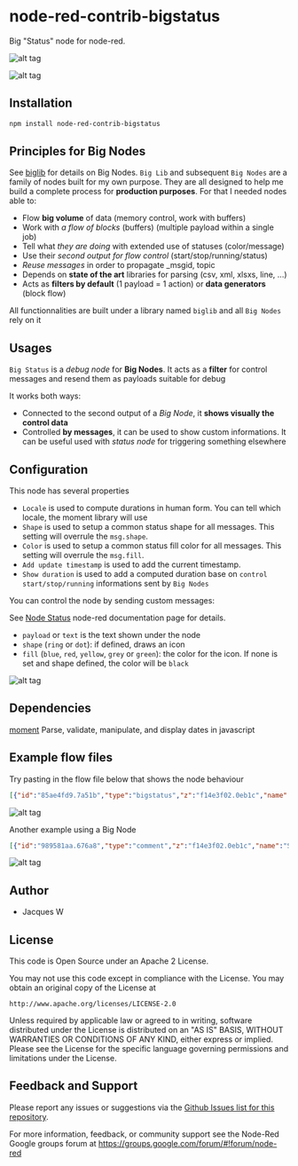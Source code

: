 # node-red-contrib-bigstatus

Big "Status" node for node-red. 

![alt tag](https://cloud.githubusercontent.com/assets/18165555/15453794/e55a9f96-2022-11e6-8060-3b64ba212d81.png)

![alt tag](https://cloud.githubusercontent.com/assets/18165555/15453796/e95c6bf6-2022-11e6-908a-50b90fbd86da.png)

## Installation
```bash
npm install node-red-contrib-bigstatus
```

## Principles for Big Nodes
 
See [biglib](https://www.npmjs.com/package/node-red-biglib) for details on Big Nodes.
`Big Lib` and subsequent `Big Nodes` are a family of nodes built for my own purpose. They are all designed to help me build a complete process for **production purposes**. For that I needed nodes able to:

* Flow **big volume** of data (memory control, work with buffers)
* Work with *a flow of blocks* (buffers) (multiple payload within a single job)
* Tell what *they are doing* with extended use of statuses (color/message)
* Use their *second output for flow control* (start/stop/running/status)
* *Reuse messages* in order to propagate _msgid, topic
* Depends on **state of the art** libraries for parsing (csv, xml, xlsxs, line, ...)
* Acts as **filters by default** (1 payload = 1 action) or **data generators** (block flow)

All functionnalities are built under a library named `biglib` and all `Big Nodes` rely on it

## Usages

`Big Status` is a *debug node* for **Big Nodes**. It acts as a **filter** for control messages and resend them as payloads suitable for debug

It works both ways:

* Connected to the second output of a *Big Node*, it **shows visually the control data**
* Controlled **by messages**, it can be used to show custom informations. It can be useful used with *status node* for triggering something elsewhere

## Configuration

This node has several properties

* `Locale` is used to compute durations in human form. You can tell which locale, the moment library will use
* `Shape` is used to setup a common status shape for all messages.  This setting will overrule the `msg.shape`.
* `Color` is used to setup a common status fill color for all messages.  This setting will overrule the `msg.fill`.
* `Add update timestamp` is used to add the current timestamp.
* `Show duration` is used to add a computed duration base on `control start/stop/running` informations sent by `Big Nodes`

You can control the node by sending custom messages:

See [Node Status](http://nodered.org/docs/creating-nodes/status) node-red documentation page for details.

* `payload` or `text` is the text shown under the node
* `shape` (`ring` or `dot`): if defined, draws an icon
* `fill` (`blue`, `red`, `yellow`, `grey` or `green`): the color for the icon. If none is set and shape defined, the color will be `black`

![alt tag](https://cloud.githubusercontent.com/assets/18165555/15453875/43bc8b32-2026-11e6-891c-6fd64e16c0a0.png)


## Dependencies

[moment](https://github.com/moment/moment) Parse, validate, manipulate, and display dates in javascript

## Example flow files

  Try pasting in the flow file below that shows the node behaviour 

```json
[{"id":"85ae4fd9.7a51b","type":"bigstatus","z":"f14e3f02.0eb1c","name":"final status","locale":"fr","show_duration":true,"x":470,"y":1160,"wires":[[]]},{"id":"1c132ddd.e3ecd2","type":"inject","z":"f14e3f02.0eb1c","name":"manual","topic":"","payload":"","payloadType":"date","repeat":"","crontab":"","once":false,"x":90,"y":1200,"wires":[["66f14cb0.990eb4"]]},{"id":"66f14cb0.990eb4","type":"function","z":"f14e3f02.0eb1c","name":"manual","func":"msg.control = { \"start\": msg.payload, \"end\": new Date(), \"state\": \"end\", \"message\": \"Le travail est fait en ... \" };\nreturn msg;","outputs":1,"noerr":0,"x":260,"y":1200,"wires":[["85ae4fd9.7a51b"]]},{"id":"29478e0f.d6b872","type":"inject","z":"f14e3f02.0eb1c","name":"reset","topic":"","payload":"","payloadType":"str","repeat":"","crontab":"","once":false,"x":90,"y":1160,"wires":[["85ae4fd9.7a51b"]]},{"id":"52c20565.ad3dfc","type":"bigstatus","z":"f14e3f02.0eb1c","name":"","locale":"","x":470,"y":1440,"wires":[["c7867de3.38798"]]},{"id":"b2230bc0.4ddcf8","type":"inject","z":"f14e3f02.0eb1c","name":"ok!","topic":"","payload":"Everything if fine!","payloadType":"str","repeat":"","crontab":"","once":false,"x":90,"y":1280,"wires":[["33ced4cb.cc312c"]]},{"id":"33ced4cb.cc312c","type":"function","z":"f14e3f02.0eb1c","name":"green dot","func":"msg = { shape: \"dot\", fill: \"green\", text: msg.payload }\nreturn msg;","outputs":1,"noerr":0,"x":260,"y":1280,"wires":[["52c20565.ad3dfc"]]},{"id":"c7867de3.38798","type":"debug","z":"f14e3f02.0eb1c","name":"text","active":true,"console":"false","complete":"payload","x":630,"y":1440,"wires":[]},{"id":"6dd4ca24.922b34","type":"inject","z":"f14e3f02.0eb1c","name":"warn!","topic":"","payload":"Beware, this is a warning!","payloadType":"str","repeat":"","crontab":"","once":false,"x":90,"y":1400,"wires":[["5ffc6fc7.a0039"]]},{"id":"5ffc6fc7.a0039","type":"function","z":"f14e3f02.0eb1c","name":"yellow !","func":"msg = { shape: \"ring\", fill: \"yellow\", text: msg.payload }\nreturn msg;","outputs":1,"noerr":0,"x":260,"y":1400,"wires":[["52c20565.ad3dfc"]]},{"id":"447f3aa6.bb80c4","type":"inject","z":"f14e3f02.0eb1c","name":"error!","topic":"","payload":"Something went wrong, oh damn!","payloadType":"str","repeat":"","crontab":"","once":false,"x":90,"y":1340,"wires":[["42faad24.bd0554"]]},{"id":"42faad24.bd0554","type":"function","z":"f14e3f02.0eb1c","name":"red ring","func":"msg = { shape: \"ring\", fill: \"red\", text: msg.payload }\nreturn msg;","outputs":1,"noerr":0,"x":260,"y":1340,"wires":[["52c20565.ad3dfc"]]},{"id":"364464d9.c9bb9c","type":"inject","z":"f14e3f02.0eb1c","name":"blue!","topic":"","payload":"I'm blue!","payloadType":"str","repeat":"","crontab":"","once":false,"x":90,"y":1480,"wires":[["4dd3bd6f.b22c44"]]},{"id":"fba5ceac.045a3","type":"inject","z":"f14e3f02.0eb1c","name":"grey!","topic":"","payload":"I'm grey!","payloadType":"str","repeat":"","crontab":"","once":false,"x":90,"y":1540,"wires":[["67e5971c.981a68"]]},{"id":"4dd3bd6f.b22c44","type":"function","z":"f14e3f02.0eb1c","name":"blue ring","func":"msg = { shape: \"ring\", fill: \"blue\", text: msg.payload }\nreturn msg;","outputs":1,"noerr":0,"x":260,"y":1480,"wires":[["52c20565.ad3dfc"]]},{"id":"67e5971c.981a68","type":"function","z":"f14e3f02.0eb1c","name":"grey ring","func":"msg = { shape: \"ring\", fill: \"grey\", text: msg.payload }\nreturn msg;","outputs":1,"noerr":0,"x":260,"y":1540,"wires":[["52c20565.ad3dfc"]]},{"id":"57cf2558.a830dc","type":"comment","z":"f14e3f02.0eb1c","name":"Big Status sample","info":"","x":120,"y":1120,"wires":[]},{"id":"be20898b.41df78","type":"inject","z":"f14e3f02.0eb1c","name":"Black","topic":"","payload":"Black!","payloadType":"str","repeat":"","crontab":"","once":false,"x":90,"y":1600,"wires":[["931d9e22.6ce26"]]},{"id":"931d9e22.6ce26","type":"function","z":"f14e3f02.0eb1c","name":"grey ring","func":"msg = { shape: \"ring\", text: msg.payload }\nreturn msg;","outputs":1,"noerr":0,"x":260,"y":1600,"wires":[["52c20565.ad3dfc"]]}]
```

![alt tag](https://cloud.githubusercontent.com/assets/18165555/15453797/f05840f6-2022-11e6-9067-fc632fbf3da9.png)

  Another example using a Big Node

  ```json
  [{"id":"989581aa.676a8","type":"comment","z":"f14e3f02.0eb1c","name":"Status sample with Big Nodes","info":"","x":160,"y":860,"wires":[]},{"id":"62543d4d.9dabc4","type":"inject","z":"f14e3f02.0eb1c","name":"cron","topic":"","payload":"","payloadType":"date","repeat":"","crontab":"","once":false,"x":110,"y":960,"wires":[["6212bdba.9ded44","54baa663.ab4558"]]},{"id":"6212bdba.9ded44","type":"moment","z":"f14e3f02.0eb1c","name":"last","topic":"","input":"payload","format":"fromNow","locale":"fr","output":"payload","x":270,"y":900,"wires":[["2ac993de.d5366c"]]},{"id":"2ac993de.d5366c","type":"bigstatus","z":"f14e3f02.0eb1c","name":"last run","locale":"","x":420,"y":900,"wires":[[]]},{"id":"f203749d.0dfc88","type":"bigstatus","z":"f14e3f02.0eb1c","name":"final status","locale":"","x":690,"y":1020,"wires":[["52cb0970.ad34f8"]]},{"id":"ef05ac63.10fa5","type":"status","z":"f14e3f02.0eb1c","name":"reset","scope":["4f77483e.b088b8","2ac993de.d5366c"],"x":530,"y":1060,"wires":[["f203749d.0dfc88"]]},{"id":"54baa663.ab4558","type":"bigexec","z":"f14e3f02.0eb1c","name":"Some job","command":"sh","commandArgs":"-c 'sleep 2; exit $(expr $(date +%s) % 2);'","minError":1,"minWarning":1,"cwd":"","shell":"","extraArgumentProperty":"","envProperty":"","format":"utf8","limiter":true,"payloadIs":"triggerNoStdin","x":280,"y":1020,"wires":[[],["f203749d.0dfc88"],[]]},{"id":"52cb0970.ad34f8","type":"debug","z":"f14e3f02.0eb1c","name":"","active":true,"console":"false","complete":"true","x":850,"y":1020,"wires":[]},{"id":"71872656.8e78d8","type":"comment","z":"f14e3f02.0eb1c","name":"Big Status is connected to the second output","info":"","x":530,"y":980,"wires":[]}]
  ```

  ![alt tag](https://cloud.githubusercontent.com/assets/18165555/15453798/f35664ae-2022-11e6-98df-ca35d6d5e32a.png)

## Author

  - Jacques W

## License

This code is Open Source under an Apache 2 License.

You may not use this code except in compliance with the License. You may obtain an original copy of the License at

    http://www.apache.org/licenses/LICENSE-2.0

Unless required by applicable law or agreed to in writing, software distributed under the License is distributed on an
"AS IS" BASIS, WITHOUT WARRANTIES OR CONDITIONS OF ANY KIND, either express or implied. Please see the
License for the specific language governing permissions and limitations under the License.

## Feedback and Support

Please report any issues or suggestions via the [Github Issues list for this repository](https://github.com/Jacques44/node-red-contrib-bigline/issues).

For more information, feedback, or community support see the Node-Red Google groups forum at https://groups.google.com/forum/#!forum/node-red


